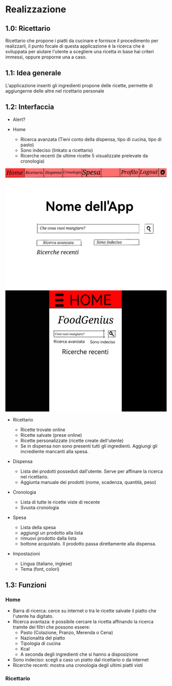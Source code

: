 # Realizzazione

## 1.0: Ricettario
Ricettario che propone i piatti da cucinare e fornisce il procedimento per realizzarli,
il punto focale di questa applicazione è la ricerca che è sviluppata per aiutare l'utente
a scegliere una ricetta in base hai criteri immessi, oppure proporne una a caso.

## 1.1: Idea generale
L'applicazione inseriti gli ingredienti propone delle ricette, permette di aggiungerne delle altre nel
ricettario personale

## 1.2: Interfaccia
- Alert?

- Home
  - Ricerca avanzata (Tieni conto della dispensa, tipo di cucina, tipo di pasto)
  - Sono indeciso (linkato a ricettario)
  - Ricerche recenti (le ultime ricette 5 visualizzate prelevate da cronologia)

![Home.png](img/Home.png "")
![home_mobile](img/home_mobile.png "Interfaccia mobile dell'applcicazione")

- Ricettario
  - Ricette trovate online
  - Ricette salvate (prese online)
  - Ricette personalizzate (ricette create dell'utente)
  - Se in dispensa non sono presenti tutti gli ingredienti. 
  Aggiungi gli incrediente mancanti alla spesa.

- Dispensa 
  - Lista dei prodotti posseduti dall'utente. Serve per affinare la ricerca nel ricettario.
  - Aggiunta manuale dei prodotti (nome, scadenza, quantità, peso)

- Cronologia
  - Lista di tutte le ricette viste di recente
  - Svuota cronologia

- Spesa
  - Lista della spesa
  - aggiungi un prodotto alla lista
  - rimuovi prodotto dalla lista
  - bottone acquistato. Il prodotto passa direttamente alla dispensa.

- Impostazioni
  - Lingua (italiano, inglese)
  - Tema (font, colori)
  
## 1.3: Funzioni
### Home
- Barra di ricerca: cerce su internet o tra le ricette salvate il piatto che l'utente ha digitato. 
- Ricerca avantaza: è possibile cercare la ricetta affinando la ricerca tramite 
dei filtri che possono essere:
  - Pasto (Colazione, Pranzo, Merenda o Cena)
  - Nazionalità del piatto
  - Tipologia di cucina
  - Kcal
  - A seconda degli ingredienti che si hanno a disposizione
- Sono indeciso: scegli a caso un piatto dal ricettario o da internet
- Ricerche recenti: mostra una cronologia degli ultimi piatti visti

### Ricettario
